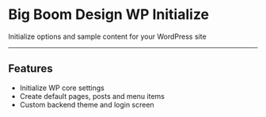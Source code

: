 # Big Boom Design WP Initialize

Initialize options and sample content for your WordPress site

----
## Features

* Initialize WP core settings
* Create default pages, posts and menu items
* Custom backend theme and login screen